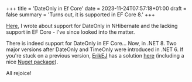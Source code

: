 +++
title = 'DateOnly in Ef Core'
date = 2023-11-24T07:57:18+01:00
draft = false
summary = 'Turns out, it is supported in EF Core 8.'
+++

[Here](https://tofticles.dk/2023/fiscal-period-and-dates/), I wrote about support for DateOnly in NHibernate and the lacking support in EF Core - I've since looked into the matter. 

There is indeed support for DateOnly in EF Core... Now, in .NET 8. Two major versions after DateOnly and TimeOnly were introduced in .NET 6. If you're stuck on a previous version, [ErikEJ](https://erikej.github.io/) has a solution [here](https://erikej.github.io/efcore/sqlserver/2023/09/03/efcore-dateonly-timeonly.html) (including a nice [Nuget package](https://www.nuget.org/packages/ErikEJ.EntityFrameworkCore.SqlServer.DateOnlyTimeOnly)).

All rejoice!